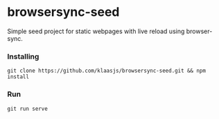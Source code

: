# browsersync-seed
Simple seed project for static webpages with live reload using browser-sync.

### Installing
```
git clone https://github.com/klaasjs/browsersync-seed.git && npm install
```

### Run
```
git run serve
```

